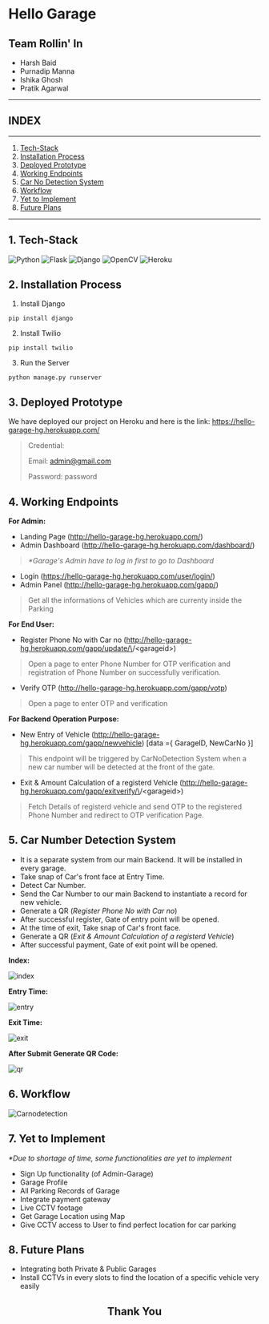 # Hello Garage

## Team Rollin' In
- Harsh Baid
- Purnadip Manna
- Ishika Ghosh
- Pratik Agarwal

____
## INDEX
____

1. [Tech-Stack](#1-tech-stack)
2. [Installation Process](#2-installation-process)
3. [Deployed Prototype](#3-deployed-prototype)
4. [Working Endpoints](#4-working-endpoints)
5. [Car No Detection System](#5-car-number-detection-system)
6. [Workflow](#6-workflow)
7. [Yet to Implement](#7-yet-to-implement)
8. [Future Plans](#8-future-plans)
____

## 1. Tech-Stack
![Python](https://img.shields.io/badge/python-3670A0?style=for-the-badge&logo=python&logoColor=ffdd54)
![Flask](https://img.shields.io/badge/flask-%23000.svg?style=for-the-badge&logo=flask&logoColor=white)
![Django](https://img.shields.io/badge/django-%23092E20.svg?style=for-the-badge&logo=django&logoColor=white)
![OpenCV](https://img.shields.io/badge/opencv-%23white.svg?style=for-the-badge&logo=opencv&logoColor=white)
![Heroku](https://img.shields.io/badge/heroku-%23430098.svg?style=for-the-badge&logo=heroku&logoColor=white)

## 2. Installation Process
1. Install Django

`pip install django`

2. Install Twilio

`pip install twilio`

3. Run the Server

`python manage.py runserver`

## 3. Deployed Prototype
We have deployed our project on Heroku and here is the link:
https://hello-garage-hg.herokuapp.com/

> Credential:
>
> Email: admin@gmail.com
>
> Password: password

## 4. Working Endpoints

**For Admin:**

- Landing Page (http://hello-garage-hg.herokuapp.com/)
- Admin Dashboard (http://hello-garage-hg.herokuapp.com/dashboard/)
> _*Garage's Admin have to log in first to go to Dashboard_
- Login (https://hello-garage-hg.herokuapp.com/user/login/)
- Admin Panel (http://hello-garage-hg.herokuapp.com/gapp/)
> Get all the informations of Vehicles which are currenty inside the Parking

**For End User:**

- Register Phone No with Car no (http://hello-garage-hg.herokuapp.com/gapp/update/\<carno>/\<garageid>)
> Open a page to enter Phone Number for OTP verification and registration of Phone Number on successfully verification.

- Verify OTP (http://hello-garage-hg.herokuapp.com/gapp/votp)
> Open a page to enter OTP and verification

**For Backend Operation Purpose:**
- New Entry of Vehicle (http://hello-garage-hg.herokuapp.com/gapp/newvehicle) [data ={ GarageID, NewCarNo }]
> This endpoint will be triggered by CarNoDetection System when a new car number will be detected at the front of the gate.

- Exit & Amount Calculation of a registerd Vehicle (http://hello-garage-hg.herokuapp.com/gapp/exitverify/\<carno>/\<garageid>)
> Fetch Details of registerd vehicle and send OTP to the registered Phone Number and redirect to OTP verification Page.

## 5. Car Number Detection System
- It is a separate system from our main Backend. It will be installed in every garage.
- Take snap of Car's front face at Entry Time.
- Detect Car Number.
- Send the Car Number to our main Backend to instantiate a record for new vehicle.
- Generate a QR (*Register Phone No with Car no*)
- After successful register, Gate of entry point will be opened.
- At the time of exit, Take snap of Car's front face.
- Generate a QR (*Exit & Amount Calculation of a registerd Vehicle*)
- After successful payment, Gate of exit point will be opened.

**Index:**

![index](images/index.png)

**Entry Time:**

![entry](images/entry.png)

**Exit Time:**

![exit](images/exit.png)

**After Submit Generate QR Code:**

![qr](images/qr.png)

## 6. Workflow
![Carnodetection](images/carnodetection.png)

## 7. Yet to Implement
_*Due to shortage of time, some functionalities are yet to implement_
- Sign Up functionality (of Admin-Garage)
- Garage Profile
- All Parking Records of Garage
- Integrate payment gateway
- Live CCTV footage
- Get Garage Location using Map
- Give CCTV access to User to find perfect location for car parking

## 8. Future Plans
- Integrating both Private & Public Garages
- Install CCTVs in every slots to find the location of a specific vehicle very easily



## <center>Thank You</center>